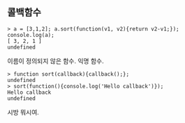 ## 콜백함수

```
> a = [3,1,2]; a.sort(function(v1, v2){return v2-v1;}); console.log(a);
[ 3, 2, 1 ]
undefined
```

이름이 정의되지 않은 함수. 익명 함수.

```
> function sort(callback){callback();};
undefined
> sort(function(){console.log('Hello callback')});
Hello callback
undefined
```

시방 뭐시여.  
